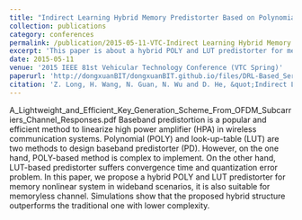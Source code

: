 ```yaml
---
title: "Indirect Learning Hybrid Memory Predistorter Based on Polynomial and Look-Up-Table"
collection: publications
category: conferences
permalink: /publication/2015-05-11-VTC-Indirect Learning Hybrid Memory Predistorter Based on Polynomial and Look-Up-Table-number-0
excerpt: 'This paper is about a hybrid POLY and LUT predistorter for memory nonlinear system in wideband scenarios.'
date: 2015-05-11
venue: '2015 IEEE 81st Vehicular Technology Conference (VTC Spring)'
paperurl: 'http://dongxuanBIT/dongxuanBIT.github.io/files/DRL-Based_Service_Function_Chains_Embedding_Through_Network_Function_Virtualization_in_STINs.pdf'
citation: 'Z. Long, H. Wang, N. Guan, N. Wu and D. He, &quot;Indirect Learning Hybrid Memory Predistorter Based on Polynomial and Look-Up-Table,&quot; in <i>Proc. 2015 IEEE 81st Vehicular Technology Conference (VTC Spring)</i>, Glasgow, UK, 2015, pp. 1-5.'
---
```

A_Lightweight_and_Efficient_Key_Generation_Scheme_From_OFDM_Subcarriers_Channel_Responses.pdf
Baseband predistortion is a popular and efficient method to linearize high power amplifier (HPA) in wireless communication systems. Polynomial (POLY) and look-up-table (LUT) are two methods to design baseband predistorter (PD). However, on the one hand, POLY-based method is complex to implement. On the other hand, LUT-based predistorter suffers convergence time and quantization error problem. In this paper, we propose a hybrid POLY and LUT predistorter for memory nonlinear system in wideband scenarios, it is also suitable for memoryless channel. Simulations show that the proposed hybrid structure outperforms the traditional one with lower complexity.